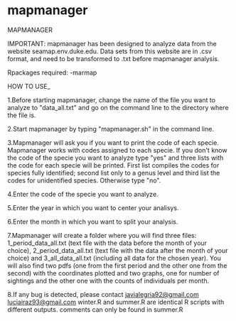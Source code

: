 # mapmanager

MAPMANAGER

IMPORTANT: mapmanager has been designed to analyze data from the website seamap.env.duke.edu. Data sets from this website are in .csv format, and need to be transformed to .txt before mapmanager analysis.

Rpackages required:
	-marmap

HOW TO USE_

1.Before starting mapmanager, change the name of the file you want to analyze to "data_all.txt" and go on the command line to the directory where the file is.

2.Start mapmanager by typing "mapmanager.sh" in the command line. 

3.Mapmanager will ask you if you want to print the code of each specie. Mapmanager works with codes assigned to each specie. If you don't know the code of the specie you want to analyze type "yes" and three lists with the code for each specie will be printed. First list compiles the codes for species fully identified; second list only to a genus level and third list the codes for unidentified species.
Otherwise type "no".

4.Enter the code of the specie you want to analyze.

5.Enter the year in which you want to center your analisys.

6.Enter the month in which you want to split your analysis.

7.Mapmanager will create a folder where you will find three files: 1_period_data_all.txt (text file with the data before the month of your choice), 2_period_data_all.txt (text file with the data after the month of your choice) and 3_all_data_all.txt (including all data for the chosen year). You will also find two pdfs (one from the first period and the other one from the second) with the coordinates plotted and two graphs, one for number of sightings and the other one with the counts of individuals per month.


8.If any bug is detected, please contact
				javialegria92@gmail.com
				luciairaz93@gmail.com
winter.R and summer.R are identical R scripts with different outputs. comments can only be found in summer.R


